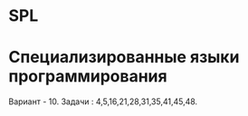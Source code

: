 # SPL
# Специализированные языки программирования

Вариант - 10.
Задачи : 4,5,16,21,28,31,35,41,45,48.


